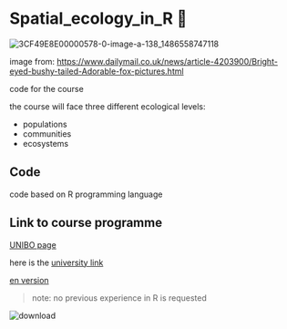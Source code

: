 # Spatial_ecology_in_R 🦊

![3CF49E8E00000578-0-image-a-138_1486558747118](https://github.com/user-attachments/assets/36c63459-392d-4bdc-996e-0609ed044d4e)

image from: https://www.dailymail.co.uk/news/article-4203900/Bright-eyed-bushy-tailed-Adorable-fox-pictures.html

code for the course

the course will face three different ecological levels:

+ populations 
+ communities
+ ecosystems

## Code 
code based on R programming language 

## Link to course programme 

[UNIBO page](https://www.unibo.it/it/studiare/insegnamenti-competenze-trasversali-moocs/insegnamenti/insegnamento/2025/535506)

here is the [university link](https://www.unibo.it/it)

[en version](https://www.unibo.it/en/homepage)

> note: no previous experience in R is requested

![download](https://github.com/user-attachments/assets/9d8ef28c-9819-4a2a-9c8f-e9f8ce10b896)

